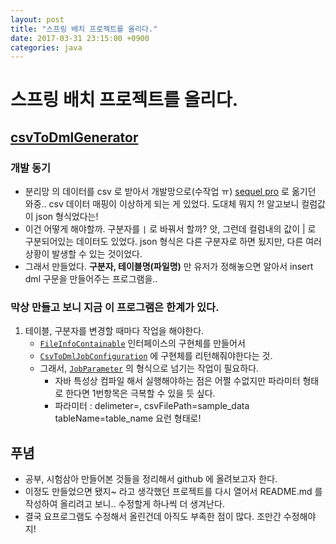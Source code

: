 ```yaml
---
layout: post
title: "스프링 배치 프로젝트를 올리다."
date: 2017-03-31 23:15:00 +0900
categories: java
---
```


# 스프링 배치 프로젝트를 올리다.

## [csvToDmlGenerator](https://github.com/gogleowner/dml_query_generator)

### 개발 동기

- 분리망 의 데이터를 csv 로 받아서 개발망으로(수작업 ㅠ) [sequel pro](https://www.sequelpro.com) 로 옮기던 와중.. csv 데이터 매핑이 이상하게 되는 게 있었다. 도대체 뭐지 ?! 알고보니 컬럼값이 json 형식었다는!
- 이건 어떻게 해야할까. 구분자를 `|` 로 바꿔서 할까? 앗, 그런데 컬럼내의 값이 | 로 구분되어있는 데이터도 있었다. json 형식은 다른 구분자로 하면 됬지만, 다른 여러 상황이 발생할 수 있는 것이었다.
- 그래서 만들었다. **구분자, 테이블명(파일명)** 만 유저가 정해놓으면 알아서 insert dml 구문을 만들어주는 프로그램을..

### 막상 만들고 보니 지금 이 프로그램은 한계가 있다. 
1. 테이블, 구분자를 변경할 때마다 작업을 해야한다.
	- [`FileInfoContainable`](https://github.com/gogleowner/dml_query_generator/blob/master/src/main/java/io/github/gogleowner/container/FileInfoContainable.java) 인터페이스의 구현체를 만들어서
	- [`CsvToDmlJobConfiguration`](https://github.com/gogleowner/dml_query_generator/blob/master/src/main/java/io/github/gogleowner/configuration/CsvToDmlGenerateJobConfiguration.java#L68) 에 구현체를 리턴해줘야한다는 것.
	- 그래서, [`JobParameter`](http://docs.spring.io/spring-batch/apidocs/org/springframework/batch/core/JobParameters.html) 의 형식으로 넘기는 작업이 필요하다.
		- 자바 특성상 컴파일 해서 실행해야하는 점은 어쩔 수없지만 파라미터 형태로 한다면 1번항목은 극복할 수 있을 듯 싶다.
		- 파라미터 : delimeter=, csvFilePath=sample_data tableName=table_name 요런 형태로!

## 푸념

- 공부, 시험삼아 만들어본 것들을 정리해서 github 에 올려보고자 한다.
- 이정도 만들었으면 됐지~ 라고 생각했던 프로젝트를 다시 열어서 README.md 를 작성하여 올리려고 보니.. 수정할게 하나씩 더 생겨난다.
- 결국 요프로그램도 수정해서 올린건데 아직도 부족한 점이 많다. 조만간 수정해야지!